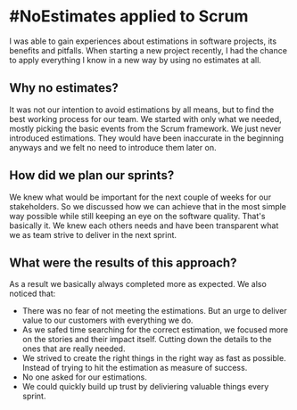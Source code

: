# #NoEstimates applied to Scrum

I was able to gain experiences about estimations in software projects, its benefits and pitfalls. 
When starting a new project recently, I had the chance to apply everything I know in a new way by using no estimates at all.

## Why no estimates?
It was not our intention to avoid estimations by all means, but to find the best working process for our team. 
We started with only what we needed, mostly picking the basic events from the Scrum framework. 
We just never introduced estimations. They would have been inaccurate in the beginning anyways and we felt no need to introduce them later on.

## How did we plan our sprints?
We knew what would be important for the next couple of weeks for our stakeholders. 
So we discussed how we can achieve that in the most simple way possible while still keeping an eye on the software quality.
That's basically it. We knew each others needs and have been transparent what we as team strive to deliver in the next sprint.

## What were the results of this approach?
As a result we basically always completed more as expected. We also noticed that:
 - There was no fear of not meeting the estimations. But an urge to deliver value to our customers with everything we do.
 - As we safed time searching for the correct estimation, we focused more on the stories and their impact itself. Cutting down the details to the ones that are really needed.
 - We strived to create the right things in the right way as fast as possible. Instead of trying to hit the estimation as measure of success.
 - No one asked for our estimations.
 - We could quickly build up trust by deliviering valuable things every sprint.

